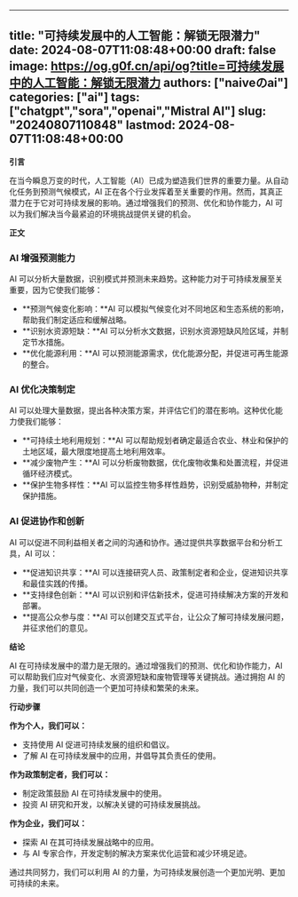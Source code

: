 
---
title: "可持续发展中的人工智能：解锁无限潜力"
date: 2024-08-07T11:08:48+00:00
draft: false
image: https://og.g0f.cn/api/og?title=可持续发展中的人工智能：解锁无限潜力
authors: ["naiveのai"]
categories: ["ai"]
tags: ["chatgpt","sora","openai","Mistral AI"]
slug: "20240807110848"
lastmod: 2024-08-07T11:08:48+00:00
---
**引言**

在当今瞬息万变的时代，人工智能（AI）已成为塑造我们世界的重要力量。从自动化任务到预测气候模式，AI 正在各个行业发挥着至关重要的作用。然而，其真正潜力在于它对可持续发展的影响。通过增强我们的预测、优化和协作能力，AI 可以为我们解决当今最紧迫的环境挑战提供关键的机会。

**正文**

### AI 增强预测能力

AI 可以分析大量数据，识别模式并预测未来趋势。这种能力对于可持续发展至关重要，因为它使我们能够：

- **预测气候变化影响：**AI 可以模拟气候变化对不同地区和生态系统的影响，帮助我们制定适应和缓解战略。
- **识别水资源短缺：**AI 可以分析水文数据，识别水资源短缺风险区域，并制定节水措施。
- **优化能源利用：**AI 可以预测能源需求，优化能源分配，并促进可再生能源的整合。

### AI 优化决策制定

AI 可以处理大量数据，提出各种决策方案，并评估它们的潜在影响。这种优化能力使我们能够：

- **可持续土地利用规划：**AI 可以帮助规划者确定最适合农业、林业和保护的土地区域，最大限度地提高土地利用效率。
- **减少废物产生：**AI 可以分析废物数据，优化废物收集和处置流程，并促进循环经济模式。
- **保护生物多样性：**AI 可以监控生物多样性趋势，识别受威胁物种，并制定保护措施。

### AI 促进协作和创新

AI 可以促进不同利益相关者之间的沟通和协作。通过提供共享数据平台和分析工具，AI 可以：

- **促进知识共享：**AI 可以连接研究人员、政策制定者和企业，促进知识共享和最佳实践的传播。
- **支持绿色创新：**AI 可以识别和评估新技术，促进可持续解决方案的开发和部署。
- **提高公众参与度：**AI 可以创建交互式平台，让公众了解可持续发展问题，并征求他们的意见。

**结论**

AI 在可持续发展中的潜力是无限的。通过增强我们的预测、优化和协作能力，AI 可以帮助我们应对气候变化、水资源短缺和废物管理等关键挑战。通过拥抱 AI 的力量，我们可以共同创造一个更加可持续和繁荣的未来。

**行动步骤**

**作为个人，我们可以：**

- 支持使用 AI 促进可持续发展的组织和倡议。
- 了解 AI 在可持续发展中的应用，并倡导其负责任的使用。

**作为政策制定者，我们可以：**

- 制定政策鼓励 AI 在可持续发展中的使用。
- 投资 AI 研究和开发，以解决关键的可持续发展挑战。

**作为企业，我们可以：**

- 探索 AI 在其可持续发展战略中的应用。
- 与 AI 专家合作，开发定制的解决方案来优化运营和减少环境足迹。

通过共同努力，我们可以利用 AI 的力量，为可持续发展创造一个更加光明、更加可持续的未来。